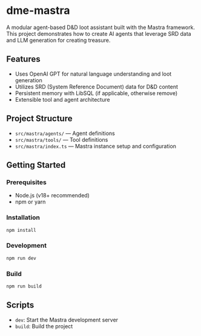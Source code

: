 # dme-mastra

A modular agent-based D&D loot assistant built with the Mastra framework. This project demonstrates how to create AI agents that leverage SRD data and LLM generation for creating treasure.

## Features

- Uses OpenAI GPT for natural language understanding and loot generation
- Utilizes SRD (System Reference Document) data for D&D content
- Persistent memory with LibSQL (if applicable, otherwise remove)
- Extensible tool and agent architecture

## Project Structure

- `src/mastra/agents/` — Agent definitions
- `src/mastra/tools/` — Tool definitions
- `src/mastra/index.ts` — Mastra instance setup and configuration

## Getting Started

### Prerequisites

- Node.js (v18+ recommended)
- npm or yarn

### Installation

```sh
npm install
```

### Development

```sh
npm run dev
```

### Build

```sh
npm run build
```

## Scripts

- `dev`: Start the Mastra development server
- `build`: Build the project
